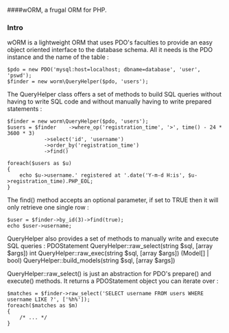 ####wORM, a frugal ORM for PHP.

### Intro

wORM is a lightweight ORM that uses PDO's faculties to provide an easy object oriented interface to the database schema. All it needs is the PDO instance and the name of the table :

	$pdo = new PDO('mysql:host=localhost; dbname=database', 'user', 'pswd');
	$finder = new worm\QueryHelper($pdo, 'users');

The QueryHelper class offers a set of methods to build SQL queries without having to write SQL code and without manually having to write prepared statements :

	$finder = new worm\QueryHelper($pdo, 'users');
	$users = $finder	->where_op('registration_time', '>', time() - 24 * 3600 * 3)
				->select('id', 'username')
				->order_by('registration_time')
				->find()

	foreach($users as $u)
	{
		echo $u->username.' registered at '.date('Y-m-d H:is', $u->registration_time).PHP_EOL;
	}

The find() method accepts an optional parameter, if set to TRUE then it will only retrieve one single row :

	$user = $finder->by_id(3)->find(true);
	echo $user->username;

QueryHelper also provides a set of methods to manually write and execute SQL queries :
	PDOStatement QueryHelper::raw_select(string $sql, [array $args])
	int QueryHelper::raw_exec(string $sql, [array $args])
	(Model[] | bool) QueryHelper::build_models(string $sql, [array $args])

QueryHelper::raw_select() is just an abstraction for PDO's prepare() and execute() methods.
It returns a PDOStatement object you can iterate over :

	$matches = $finder->raw_select('SELECT username FROM users WHERE username LIKE ?', ['%h%']);
	foreach($matches as $m)
	{
		/* ... */
	}


